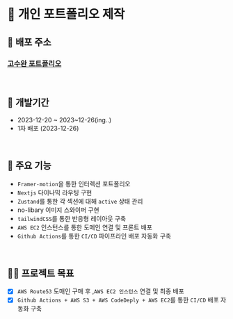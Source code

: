 # 🦄 개인 포트폴리오 제작

## 🚀 배포 주소

### [고수완 포트폴리오](https://seju-portfolio.com/)

<br />

## 📆 개발기간

- 2023-12-20 ~ 2023~12-26(ing..)
- 1차 배포 (2023-12-26)

<br />

## 🤵 주요 기능

- `Framer-motion`을 통한 인터렉션 포트폴리오
- `Nextjs` 다이나믹 라우팅 구현
- `Zustand`를 통한 각 섹션에 대해 `active` 상태 관리
- no-libary 이미지 스와이퍼 구현
- `tailwindCSS`를 통한 반응형 레이아웃 구축
- `AWS EC2` 인스턴스를 통한 도메인 연결 및 프론트 배포
- `Github Actions`를 통한 `CI/CD` 파이프라인 배포 자동화 구축

<br />

## 🏊‍♂️ 프로젝트 목표

- [x] `AWS Route53` 도매인 구매 후 ,`AWS EC2 인스턴스` 연결 및 최종 배포
- [x] `Github Actions + AWS S3 + AWS CodeDeply + AWS EC2`를 통한 `CI/CD` 배포 자동화 구축
